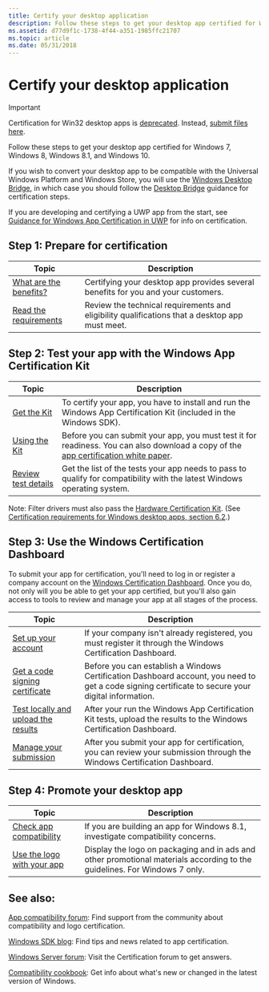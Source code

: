 ```yaml
---
title: Certify your desktop application
description: Follow these steps to get your desktop app certified for Windows 7, Windows 8, Windows 8.1, and Windows 10.If you wish to convert your desktop app to be compatible with the Universal Windows Platform and Windows Store, you will use the Windows Desktop Bridge, in which case you should follow the Desktop Bridge guidance for certification steps.If you are developing and certifying a UWP app from the start, see Guidance for Windows App Certification in UWP for info on certification.
ms.assetid: d77d9f1c-1738-4f44-a351-1985ffc21707
ms.topic: article
ms.date: 05/31/2018
---
```


# Certify your desktop application

> [!IMPORTANT]
> Certification for Win32 desktop apps is [deprecated](https://techcommunity.microsoft.com/t5/windows-hardware-certification/win32-logo-certification-deprecation/ba-p/364920). Instead, [submit files here](https://www.microsoft.com/wdsi/filesubmission/).

Follow these steps to get your desktop app certified for Windows 7, Windows 8, Windows 8.1, and Windows 10.

If you wish to convert your desktop app to be compatible with the Universal Windows Platform and Windows Store, you will use the [Windows Desktop Bridge](https://developer.microsoft.com/windows/bridges/desktop), in which case you should follow the [Desktop Bridge](https://docs.microsoft.com/windows/uwp/porting/desktop-to-uwp-root) guidance for certification steps.

If you are developing and certifying a UWP app from the start, see [Guidance for Windows App Certification in UWP](https://docs.microsoft.com/windows/uwp/debug-test-perf/windows-app-certification-kit) for info on certification.

## Step 1: Prepare for certification



| Topic                                                                                       | Description                                                                                    |
|---------------------------------------------------------------------------------------------|------------------------------------------------------------------------------------------------|
| [What are the benefits?](what-are-the-benefits-.md)<br/>                             | Certifying your desktop app provides several benefits for you and your customers.              |
| [Read the requirements](certification-requirements-for-windows-desktop-apps.md)<br/> | Review the technical requirements and eligibility qualifications that a desktop app must meet. |



 

## Step 2: Test your app with the Windows App Certification Kit



| Topic                                                          | Description                                                                                                                                                                           |
|----------------------------------------------------------------|---------------------------------------------------------------------------------------------------------------------------------------------------------------------------------------|
| [Get the Kit](https://developer.microsoft.com/windows/downloads/app-certification-kit/) | To certify your app, you have to install and run the Windows App Certification Kit (included in the Windows SDK).                                                                     |
| [Using the Kit](using-the-windows-app-certification-kit.md)   | Before you can submit your app, you must test it for readiness. You can also download a copy of the [app certification white paper](https://www.microsoft.com/en-us/download/details.aspx?id=27414). |
| [Review test details](windows-app-certification-kit-tests.md) | Get the list of the tests your app needs to pass to qualify for compatibility with the latest Windows operating system.                                                               |



 

Note: Filter drivers must also pass the [Hardware Certification Kit](http://download.microsoft.com/download/1/8/B/18BC088A-537D-4386-9334-687747A602E6/hlk/hlksetup.exe). (See [Certification requirements for Windows desktop apps, section 6.2](certification-requirements-for-windows-desktop-apps.md).)

## Step 3: Use the Windows Certification Dashboard

To submit your app for certification, you'll need to log in or register a company account on the [Windows Certification Dashboard](https://docs.microsoft.com/previous-versions/hh833792(v=msdn.10)?redirectedfrom=MSDN). Once you do, not only will you be able to get your app certified, but you'll also gain access to tools to review and manage your app at all stages of the process.



| Topic                                                                                                                   | Description                                                                                                                                        |
|-------------------------------------------------------------------------------------------------------------------------|----------------------------------------------------------------------------------------------------------------------------------------------------|
| [Set up your account](https://docs.microsoft.com/windows-hardware/drivers/dashboard/)                 | If your company isn't already registered, you must register it through the Windows Certification Dashboard.                                        |
| [Get a code signing certificate](https://docs.microsoft.com/windows-hardware/drivers/dashboard/)      | Before you can establish a Windows Certification Dashboard account, you need to get a code signing certificate to secure your digital information. |
| [Test locally and upload the results](https://docs.microsoft.com/windows-hardware/drivers/dashboard/) | After your run the Windows App Certification Kit tests, upload the results to the Windows Certification Dashboard.                                 |
| [Manage your submission](https://docs.microsoft.com/windows-hardware/drivers/dashboard/)              | After you submit your app for certification, you can review your submission through the Windows Certification Dashboard.                           |



 

## Step 4: Promote your desktop app



| Topic                                                                      | Description                                                                                                               |
|----------------------------------------------------------------------------|---------------------------------------------------------------------------------------------------------------------------|
| [Check app compatibility](https://docs.microsoft.com/windows/compatibility/windows-8-1-introduction?redirectedfrom=MSDN) | If you are building an app for Windows 8.1, investigate compatibility concerns.                                           |
| [Use the logo with your app](windows-7-certification.md)                  | Display the logo on packaging and in ads and other promotional materials according to the guidelines. For Windows 7 only. |



 

## See also:

[App compatibility forum](https://social.msdn.microsoft.com/Forums/windowsdesktop/en-US/home?forum=windowscompatibility): Find support from the community about compatibility and logo certification.

[Windows SDK blog](https://blogs.msdn.com/b/winsdk/archive/tags/certification/): Find tips and news related to app certification.

[Windows Server forum]( https://social.technet.microsoft.com/Forums/windowsserver/en-US/home?forum=WSAppCompat): Visit the Certification forum to get answers.

[Compatibility cookbook](https://docs.microsoft.com/windows/desktop/w8cookbook/windows-8-and-windows-server-8-compatibility-cookbook-portal): Get info about what's new or changed in the latest version of Windows.

 

 






